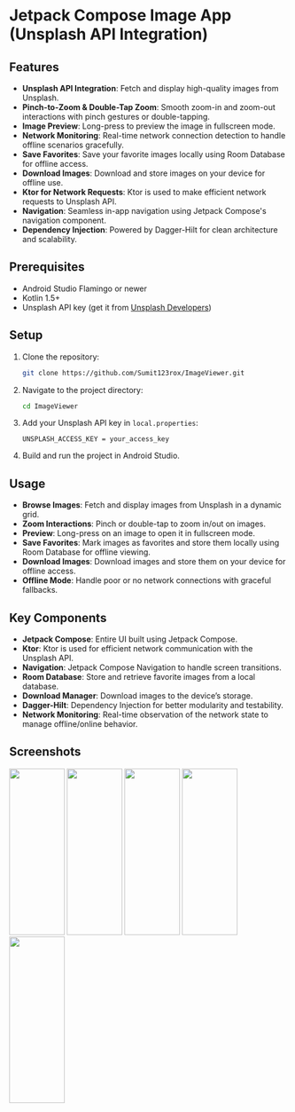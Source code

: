 # Jetpack Compose Image App (Unsplash API Integration)

## Features

- **Unsplash API Integration**: Fetch and display high-quality images from Unsplash.
- **Pinch-to-Zoom & Double-Tap Zoom**: Smooth zoom-in and zoom-out interactions with pinch gestures or double-tapping.
- **Image Preview**: Long-press to preview the image in fullscreen mode.
- **Network Monitoring**: Real-time network connection detection to handle offline scenarios gracefully.
- **Save Favorites**: Save your favorite images locally using Room Database for offline access.
- **Download Images**: Download and store images on your device for offline use.
- **Ktor for Network Requests**: Ktor is used to make efficient network requests to Unsplash API.
- **Navigation**: Seamless in-app navigation using Jetpack Compose's navigation component.
- **Dependency Injection**: Powered by Dagger-Hilt for clean architecture and scalability.

## Prerequisites

- Android Studio Flamingo or newer
- Kotlin 1.5+
- Unsplash API key (get it from [Unsplash Developers](https://unsplash.com/developers))

## Setup

1. Clone the repository:
   ```bash
   git clone https://github.com/Sumit123rox/ImageViewer.git
   ```
2. Navigate to the project directory:
   ```bash
   cd ImageViewer
   ```
3. Add your Unsplash API key in `local.properties`:
   ```properties
   UNSPLASH_ACCESS_KEY = your_access_key
   ```
4. Build and run the project in Android Studio.

## Usage

- **Browse Images**: Fetch and display images from Unsplash in a dynamic grid.
- **Zoom Interactions**: Pinch or double-tap to zoom in/out on images.
- **Preview**: Long-press on an image to open it in fullscreen mode.
- **Save Favorites**: Mark images as favorites and store them locally using Room Database for offline viewing.
- **Download Images**: Download images and store them on your device for offline access.
- **Offline Mode**: Handle poor or no network connections with graceful fallbacks.

## Key Components

- **Jetpack Compose**: Entire UI built using Jetpack Compose.
- **Ktor**: Ktor is used for efficient network communication with the Unsplash API.
- **Navigation**: Jetpack Compose Navigation to handle screen transitions.
- **Room Database**: Store and retrieve favorite images from a local database.
- **Download Manager**: Download images to the device’s storage.
- **Dagger-Hilt**: Dependency Injection for better modularity and testability.
- **Network Monitoring**: Real-time observation of the network state to manage offline/online behavior.

## Screenshots
<img src="https://github.com/user-attachments/assets/999f0734-50d4-4051-ab34-cd3275f1a715" width="100" height="300">
<img src="https://github.com/user-attachments/assets/7fb5dbd2-dc07-4bdb-8b57-c4bf8853d533" width="100" height="300">
<img src="https://github.com/user-attachments/assets/68c0aad4-a551-43a9-a7c4-f544f869742c" width="100" height="300">
<img src="https://github.com/user-attachments/assets/0768574d-06a3-48a5-b0ba-97f66d8cc292" width="100" height="300">
<img src="https://github.com/user-attachments/assets/1bdf1697-8b44-4de1-af6f-e906b5771552" width="100" height="300">


